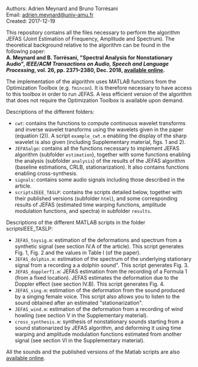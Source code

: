 Authors: Adrien Meynard and Bruno Torrésani  
Email: adrien.meynard@univ-amu.fr  
Created: 2017-12-19

This repository contains all the files necessary to perform the algorithm JEFAS (Joint Estimation of Frequency, Amplitude and Spectrum). The theoretical background relative to the algorithm can be found in the following paper:  
**A. Meynard and B. Torrésani, "Spectral Analysis for Nonstationary Audio", *IEEE/ACM Transactions on Audio,
Speech and Language Processing*, vol. 26, pp. 2371–2380, Dec. 2018, [available online](https://hal.archives-ouvertes.fr/hal-01670187).**

The implementation of the algorithm uses MATLAB functions from the Optimization Toolbox (e.g. `fmincon`). It is therefore necessary to have access to this toolbox in order to run JEFAS. A less efficient version of the algorithm that does not require the Optimization Toolbox is available upon demand.

Descriptions of the different folders:
- `cwt`: contains the functions to compute continuous wavelet transforms and inverse wavelet transforms using the wavelets given in the paper (equation (2)). A script `example_cwt.m` enabling the display of the sharp wavelet is also given (including Supplementary material, figs. 1 and 2). 
- `JEFASalgo`: contains all the functions necessary to implement JEFAS algorithm (subfolder `estimation`), together with some functions enabling the analysis (subfolder `analysis`) of the results of the JEFAS algorithm (baseline estimations, CRLB, stationarization). It also contains functions enabling cross-synthesis.
- `signals`: contains some audio signals including those described in the article.
- `scriptsIEEE_TASLP`: contains the scripts detailed below, together with their published versions (subfolder `html`), and some corresponding results of JEFAS (estimated time warping functions, amplitude modulation functions, and spectra) in subfolder `results`.

Descriptions of the different MATLAB scripts in the folder scriptsIEEE_TASLP:
- `JEFAS_toysig.m`: estimation of the deformations and spectrum from a synthetic signal (see section IV.A of the article). This script generates Fig. 1, Fig. 2 and the values in Table I (of the paper).
- `JEFAS_dolphin.m`: estimation of the spectrum of the underlying stationary signal from a recording a a dolphin sound". This script generates Fig. 3.
- `JEFAS_dopplerf1.m`: JEFAS estimation from the recording of a Formula 1 (from a fixed location). JEFAS estimates the deformation due to the Doppler effect (see section IV.B). This script generates Fig. 4.
- `JEFAS_sing.m`: estimation of the deformation from the sound produced by a singing female voice. This script also allows you to listen to the sound obtained after an estimated "stationarization".
- `JEFAS_wind.m`: estimation of the deformation from a recording of wind howling (see section V in the Supplementary material). 
- `cross_synthesis.m`: synthesis of nonstationary sounds starting from a sound stationarized by JEFAS algorithm, and deforming it using time warping and amplitude modulation functions estimated from another signal (see section VI in the Supplementary material).

All the sounds and the published versions of the Matlab scripts are also [available online](http://meynard.perso.math.cnrs.fr/paperJEFAS/NonStationaryAudio.html).
